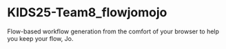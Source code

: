 # KIDS25-Team8_flowjomojo
Flow-based workflow generation from the comfort of your browser to help you keep your flow, Jo. 
